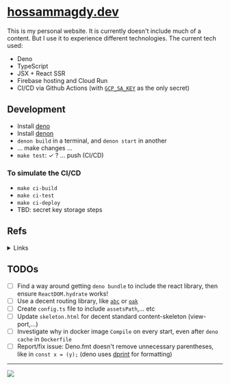 # [hossammagdy.dev](https://hossammagdy.dev)

This is my personal website. It is currently doesn't include much of a content. But I use it to experience different technologies. The current tech used:

- Deno
- TypeScript
- JSX + React SSR
- Firebase hosting and Cloud Run
- CI/CD via Github Actions (with [`GCP_SA_KEY`](https://cloud.google.com/iam/docs/creating-managing-service-account-keys) as the only secret)

## Development

- Install [deno](https://deno.land/)
- Install [denon](https://deno.land/x/denon)
- `denon build` in a terminal, and `denon start` in another
- … make changes …
- `make test`: ✓ ? … push (CI/CD)

### To simulate the CI/CD

- `make ci-build`
- `make ci-test`
- `make ci-deploy`
- TBD: secret key storage steps

## Refs

<details>
<summary>Links</summary>

- Deno chat: [old](https://gitter.im/denolife/Lobby) and [new](https://discord.com/channels/684898665143206084)

#### Running deno server on cloud

- https://firebase.google.com/docs/hosting/cloud-run
- https://cloud.google.com/run/docs/reference/container-contract#port
- https://github.com/hayd/deno-docker
- CLI: firebase: https://firebase.google.com/docs/cli
- CLI: gcloud: https://cloud.google.com/sdk/docs/
- https://console.cloud.google.com/apis/api/run.googleapis.com/overview
- (extra) AWS: https://youtu.be/MS5pzddwwqU

#### React and JSX

- https://dev.to/craigmorten/writing-a-react-ssr-app-in-deno-2m7
- https://github.com/denoland/deno/pull/3038
- https://github.com/denoland/deno/issues/4197
</details>

## TODOs

- [ ] Find a way around getting `deno bundle` to include the react library, then ensure `ReactDOM.hydrate` works!
- [ ] Use a decent routing library, like [`abc`](https://deno.land/x/abc) or [`oak`](https://deno.land/x/oak)
- [ ] Create `config.ts` file to include `assetsPath`,… etc
- [ ] Update `skeleton.html` for decent standard content-skeleton (view-port,…)
- [ ] Investigate why in docker image `Compile` on every start, even after `deno cache` in `Dockerfile`
- [ ] Report/fix issue: Deno.fmt doesn't remove unnecessary parentheses, like in `const x = (y);` (deno uses [dprint](https://dprint.dev/playground/#code/MYewdgzgLgBAHjAvDAFARgJQG4BQQ/language/typescript) for formatting)

---

![](https://github.com/hossam-magdy/hossammagdy.dev/workflows/CI/badge.svg)
